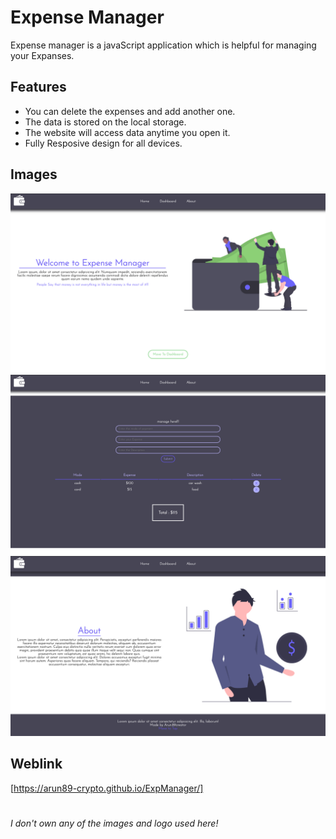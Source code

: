 # Expense Manager

Expense manager is a javaScript application which is helpful for managing your Expanses.

## Features

- You can delete the expenses and add another one.
- The data is stored on the local storage.
- The website will access data anytime you open it.
- Fully Resposive design for all devices.

## Images

![Screenshot1](./images/ScreenShots/Screenshot1.png)
![Screenshot4](./images/ScreenShots/Screenshot4.png)
![Screenshot3](./images/ScreenShots/Screenshot3.png)

## Weblink

[https://arun89-crypto.github.io/ExpManager/]

#

###### I don't own any of the images and logo used here!
